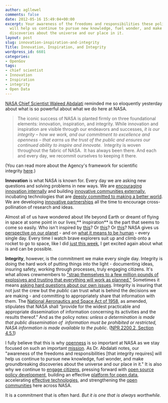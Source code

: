 ```yaml
---
author: agllewel
comments: false
date: 2012-05-16 15:49:04+00:00
excerpt: Your awareness of the freedoms and responsibilities these policies support
  will help us continue to pursue new knowledge, fuel wonder, and make groundbreaking
  discoveries about the universe and our place in it.
layout: post
slug: innovation-inspiration-and-integrity
Title: Innovation, Inspiration, and Integrity
wordpress_id: 6601
categories:
- OpenGov
tags:
- chief scientist
- Innovation
- Inspiration
- integrity
- Open Data
---
```


[NASA Chief Scientist Waleed Abdalati](http://www.nasa.gov/about/highlights/abdalati_bio.html) reminded me so eloquently yesterday about what is so powerful about what we do here at NASA.


> The iconic success of NASA is planted firmly on three foundational elements: innovation, inspiration, and integrity. While innovation and inspiration are visible through our endeavors and successes, _it is our integrity – how we work, and our commitment to excellence and openness – that earns us the trust of the public and ensures our continued ability to inspire and innovate._  Integrity is woven throughout the fabric of NASA.  It has always been there. And each and every day, we recommit ourselves to keeping it there.


(You can read more about the Agency's framework for scientific integrity [here](http://www.nasa.gov/news/reports/sif.html).)

**Innovation** is what NASA is known for. Every day we are asking new questions and solving problems in new ways. We are [encouraging innovation internally](http://www.nasa.gov/offices/oct/home/nasa@work.html) and building [innovative communities externally](http://community.topcoder.com/ntl/), incubating technologies that are [deeply committed to making a better world](http://launch.org/). We are developing [innovative partnerships](http://www.nasa.gov/offices/oct/partnership/innovation/index.html) all the time to encourage cross-pollination of research and ideas.

Almost all of us have wondered about life beyond Earth or dreamt of flying in space at some point in our lives;** inspiration** is the part that seems to come so easily. Who isn't inspired by [this](http://news.discovery.com/space/big-pic-psychedelic-star-trails-iss-pettit-120514.html)? Or [this](http://blogs.nasa.gov/cm/newui/blog/viewpostlist.jsp?blogname=letters)? Or [this](http://www.nasa.gov/multimedia/imagegallery/image_feature_2249.html)? NASA gives us [perspective on our planet](http://climate.nasa.gov/Eyes/) - and on [what it means to be human](http://www.fragileoasis.org/) - every single day. Every time I watch brave explorers suit up and climb onto a rocket to go to space, like I did [just this week](http://blogs.nasa.gov/cm/newui/blog/viewpostlist.jsp?blogname=acaba), I get excited again about what is and can be possible.

**Integrity**, however, is the commitment we make every single day. Integrity is doing the hard work of putting things into the light - documenting ideas, insuring safety, working through processes, truly engaging citizens. It's what allows crewmembers to ["strap themselves to a few million pounds of explosives and trusting that everything will work as planned."](https://plus.google.com/116214152295449083654/posts/hEWpHBjFsqi) Sometimes it means [asking hard questions about our own issues](http://blogs.nasa.gov/cm/blog/waynehalesblog/posts/post_1237212199973.html). Integrity is insuring that not just the crew but the _public_ can trust what is behind the decisions we are making - and committing to appropriately share that information with them. The [National Aeronautics and Space Act of 1958](http://www.nasa.gov/offices/ogc/about/space_act1.html), as amended, stipulates that NASA shall “provide for the widest practicable and appropriate dissemination of information concerning its activities and the results thereof.” And as the policy notes: _unless a determination is made that public dissemination of  information must be prohibited or restricted, NASA information is made available to the public_. ([NPR 2200.2, Section 4.5.1](http://nodis3.gsfc.nasa.gov/displayDir.cfm?Internal_ID=N_PR_2200_002C_&page_name=main&search_term=2200%2E2))

I fully believe that this is why [openness](http://open.nasa.gov/plan/) is so important at NASA as we stay focused on such an important [mission](http://www.nasa.gov/about/highlights/what_does_nasa_do.html). As Dr. Abdalati notes, our "awareness of the freedoms and responsibilities [that integrity requires] will help us continue to pursue new knowledge, fuel wonder, and make groundbreaking discoveries about the universe and our place in it." It is also why we continue to [engage citizens](http://open.nasa.gov/plan/directory/), pressing forward with [open source policy development](http://code.nasa.gov/guide/), building an effective [platform for open data](http://data.nasa.gov/), accelerating [effective technologies](http://open.nasa.gov/plan/technology-accelerators/), and strengthening the [open communities](http://open.nasa.gov/) here across NASA.

It is a commitment that is often hard. _But it is one that is always worthwhile._


